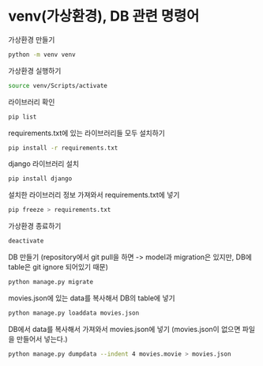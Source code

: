 # venv(가상환경), DB 관련 명령어



가상환경 만들기

```bash
python -m venv venv
```



가상환경 실행하기

```bash
source venv/Scripts/activate
```



라이브러리 확인

```bash
pip list
```



requirements.txt에 있는 라이브러리들 모두 설치하기

```bash
pip install -r requirements.txt
```



django 라이브러리 설치

```bash
pip install django
```



설치한 라이브러리 정보 가져와서 requirements.txt에 넣기

```bash
pip freeze > requirements.txt
```



가상환경 종료하기

```bash
deactivate
```



DB 만들기 (repository에서 git pull을 하면 -> model과 migration은 있지만, DB에 table은 git ignore 되어있기 때문)

```bash
python manage.py migrate
```



movies.json에 있는 data를 복사해서 DB의 table에 넣기

```bash
python manage.py loaddata movies.json
```



DB에서 data를 복사해서 가져와서 movies.json에 넣기 (movies.json이 없으면 파일을 만들어서 넣는다.)

```bash
python manage.py dumpdata --indent 4 movies.movie > movies.json
```

